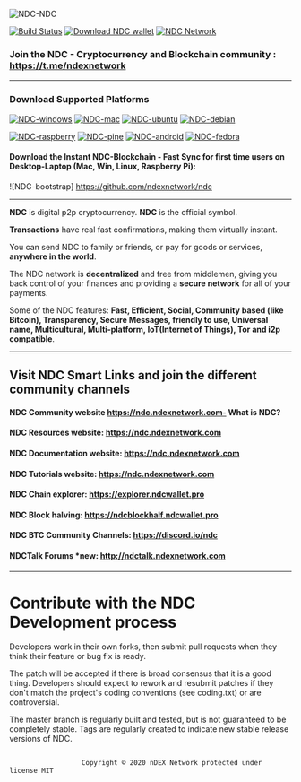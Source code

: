 ![NDC-NDC](https://github.com/ndexnetwork/ndc/azure-quickstart-templates/blob/master/ndc-on-ubuntu/images/ndc.png)

[![Build Status](https://travis-ci.org/ndcpro/ndc.svg?branch=master)](https://travis-ci.org/ndcpro/ndc) [![Download NDC wallet](https://img.shields.io/badge/downloads-latest%20client-blue.svg)](https://github.com/ndexnetwork/ndc/releases/latest) [![NDC Network](https://img.shields.io/badge/network%20status-stable-brightgreen.svg)](http://explorer.ndcwallet.pro)


### Join the NDC  - Cryptocurrency and Blockchain community : https://t.me/ndexnetwork


-------------------

### Download Supported Platforms

[![NDC-windows](http://i.imgur.com/kJIvcip.png)](https://www.ndcwallet.pro/#jf_download) [![NDC-mac](http://i.imgur.com/eW5Hlpc.png)](https://www.ndcwallet.pro/#jf_download) [![NDC-ubuntu](http://imgur.com/orQ2ta4.png)](https://www.ndcwallet.pro/#jf_download) [![NDC-debian](https://i.imgur.com/pPS1OOx.png)](https://www.ndcwallet.pro/#jf_download)

[![NDC-raspberry](http://imgur.com/UJNvyax.png)](https://ndc.org/#jf_download)  [![NDC-pine](http://imgur.com/bUpbcNL.png)](https://www.ndcwallet.pro/#jf_download) [![NDC-android](http://i.imgur.com/Tx4q5Dc.png)](https://www.ndcwallet.pro/#jf_download) [![NDC-fedora](https://i.imgur.com/WCovlZx.png)](https://www.ndcwallet.pro/#jf_download)

#### Download the Instant NDC-Blockchain - Fast Sync for first time users on Desktop-Laptop (Mac, Win, Linux, Raspberry Pi):
![NDC-bootstrap] https://github.com/ndexnetwork/ndc

--------------------

**NDC** is digital p2p cryptocurrency. **NDC** is the official symbol.

**Transactions** have real fast confirmations, making them virtually instant.

You can send NDC to family or friends, or pay for goods or services, **anywhere in the world**.

The NDC network is **decentralized** and free from middlemen, giving you back control of your finances and providing a **secure network** for all of your payments.

Some of the NDC features: **Fast, Efficient, Social, Community based (like Bitcoin), Transparency, Secure Messages, friendly to use, Universal name, Multicultural, Multi-platform, IoT(Internet of Things), Tor and i2p compatible**.

--------------------

## Visit NDC Smart Links and join the different community channels

#### NDC Community website  https://ndc.ndexnetwork.com- What is NDC?

#### NDC Resources website:  https://ndc.ndexnetwork.com

#### NDC Documentation website:  https://ndc.ndexnetwork.com

#### NDC Tutorials website:  https://ndc.ndexnetwork.com

#### NDC Chain explorer:  https://explorer.ndcwallet.pro

#### NDC Block halving:  https://ndcblockhalf.ndcwallet.pro

#### NDC BTC Community Channels: https://discord.io/ndc

#### NDCTalk Forums *new:  http://ndctalk.ndexnetwork.com







-------------------

# Contribute with the NDC Development process

Developers work in their own forks, then submit pull requests when
they think their feature or bug fix is ready.

The patch will be accepted if there is broad consensus that it is a
good thing.  Developers should expect to rework and resubmit patches
if they don't match the project's coding conventions (see coding.txt)
or are controversial.

The master branch is regularly built and tested, but is not guaranteed
to be completely stable. Tags are regularly created to indicate new
stable release versions of NDC.

```

                  Copyright © 2020 nDEX Network protected under license MIT

```
